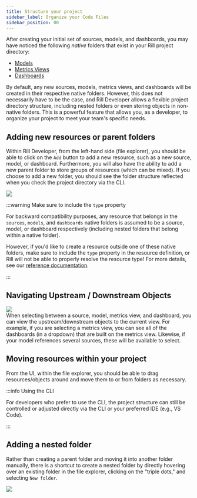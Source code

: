 ```yaml
---
title: Structure your project
sidebar_label: Organize your Code Files
sidebar_position: 00
---
```


After creating your initial set of sources, models, and dashboards, you may have noticed the following _native_ folders that exist in your Rill project directory:

- [Models](/reference/project-files/models)
- [Metrics Views](/reference/project-files/metrics-views)
- [Dashboards](/reference/project-files/explore-dashboards)

By default, any new sources, models, metrics views, and dashboards will be created in their respective native folders. However, this does not necessarily have to be the case, and Rill Developer allows a flexible project directory structure, including nested folders or even storing objects in non-native folders. This is a powerful feature that allows you, as a developer, to organize your project to meet your team's specific needs.

## Adding new resources or parent folders

Within Rill Developer, from the left-hand side (file explorer), you should be able to click on the `Add` button to add a new resource, such as a new source, model, or dashboard. Furthermore, you will also have the ability to add a new parent folder to store groups of resources (which can be mixed). If you choose to add a new folder, you should see the folder structure reflected when you check the project directory via the CLI. 

<img src = '/img/build/structure/adding-objects.png' class='rounded-gif' />
<br />

:::warning Make sure to include the `type` property

For backward compatibility purposes, any resource that belongs in the `sources`, `models`, and `dashboards` native folders is assumed to be a source, model, or dashboard respectively (including nested folders that belong within a native folder). 

However, if you'd like to create a resource outside one of these native folders, make sure to include the `type` property in the resource definition, or Rill will not be able to properly resolve the resource type! For more details, see our [reference documentation](/reference/project-files/rill-yaml.md).

:::

## Navigating Upstream / Downstream Objects

<img src = '/img/build/structure/breadcrumb.png' class='rounded-gif' />
<br />
When selecting between a source, model, metrics view, and dashboard, you can view the upstream/downstream objects to the current view. For example, if you are selecting a metrics view, you can see all of the dashboards (in a dropdown) that are built on the metrics view. Likewise, if your model references several sources, these will be available to select. 

## Moving resources within your project

From the UI, within the file explorer, you should be able to drag resources/objects around and move them to or from folders as necessary. 

:::info Using the CLI

For developers who prefer to use the CLI, the project structure can still be controlled or adjusted directly via the CLI or your preferred IDE (e.g., VS Code).

:::

## Adding a nested folder

Rather than creating a parent folder and moving it into another folder manually, there is a shortcut to create a nested folder by directly hovering over an existing folder in the file explorer, clicking on the "triple dots," and selecting `New folder`.

<img src = '/img/build/structure/adding-nested-folder.png' class='rounded-gif' />
<br />